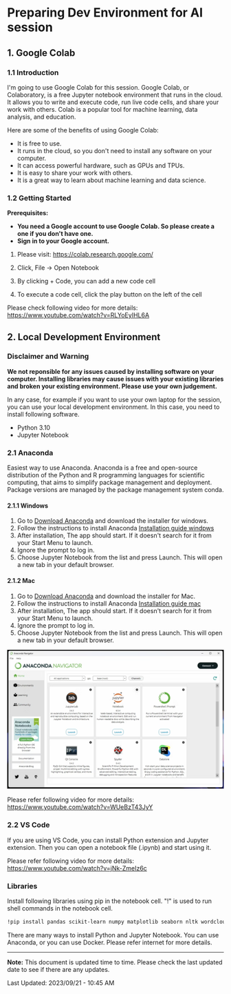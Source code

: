 # Preparing Dev Environment for AI session

## 1. Google Colab

### 1.1 Introduction

I'm going to use Google Colab for this session. Google Colab, or Colaboratory, is a free Jupyter notebook environment that runs in the cloud. It allows you to write and execute code, run live code cells, and share your work with others. Colab is a popular tool for machine learning, data analysis, and education.

Here are some of the benefits of using Google Colab:

- It is free to use.
- It runs in the cloud, so you don't need to install any software on your computer.
- It can access powerful hardware, such as GPUs and TPUs.
- It is easy to share your work with others.
- It is a great way to learn about machine learning and data science.

### 1.2 Getting Started

**Prerequisites:**

- **You need a Google account to use Google Colab. So please create a one if you don't have one.**
- **Sign in to your Google account.**
  
1. Please visit:
https://colab.research.google.com/

2. Click, File -> Open Notebook
3. By clicking + Code, you can add a new code cell
4. To execute a code cell, click the play button on the left of the cell

Please check following video for more details:
https://www.youtube.com/watch?v=RLYoEyIHL6A

## 2. Local Development Environment

### Disclaimer and Warning

**We not reponsible for any issues caused by installing software on your computer. Installing libraries may cause issues with your existing libraries and broken your existing environment. Please use your own judgement.**

In any case, for example if you want to use your own laptop for the session, you can use your local development environment. In this case, you need to install following software.

- Python 3.10
- Jupyter Notebook

### 2.1 Anaconda

Easiest way to use Anaconda. Anaconda is a free and open-source distribution of the Python and R programming languages for scientific computing, that aims to simplify package management and deployment. Package versions are managed by the package management system conda.

#### 2.1.1 Windows

1) Go to [Download Anaconda](https://www.anaconda.com/download#downloads) and download the installer for windows.
2) Follow the instructions to install Anaconda [Installation guide windpws](https://docs.anaconda.com/free/anaconda/install/windows/)
3) After installation, The app should start. If it doesn't search for it from your Start Menu to launch.
4) Ignore the prompt to log in.
5) Choose Jupyter Notebook from the list and press Launch. This will open a new tab in your default browser.

#### 2.1.2 Mac

1) Go to [Download Anaconda](https://www.anaconda.com/download#downloads) and download the installer for Mac.
2) Follow the instructions to install Anaconda [Installation guide mac](https://docs.anaconda.com/free/anaconda/install/mac-os/)
3) After installation, The app should start. If it doesn't search for it from your Start Menu to launch.
4) Ignore the prompt to log in.
5) Choose Jupyter Notebook from the list and press Launch. This will open a new tab in your default browser.

![Anaconda Navigator](images/anaconda-navi.png)

Please refer following video for more details:
https://www.youtube.com/watch?v=WUeBzT43JyY

### 2.2 VS Code

If you are using VS Code, you can install Python extension and Jupyter extension. Then you can open a notebook file (.ipynb) and start using it.

Please refer following video for more details:
https://www.youtube.com/watch?v=jNk-ZmeIz6c

### Libraries
Install following libraries using pip in the notebook cell. "!" is used to run shell commands in the notebook cell.

```bash
!pip install pandas scikit-learn numpy matplotlib seaborn nltk wordcloud xgboost lightgbm
```

There are many ways to install Python and Jupyter Notebook. You can use Anaconda, or you can use Docker. Please refer internet for more details.



---

**Note:**
This document is updated time to time. Please check the last updated date to see if there are any updates.

Last Updated: 2023/09/21 - 10:45 AM

